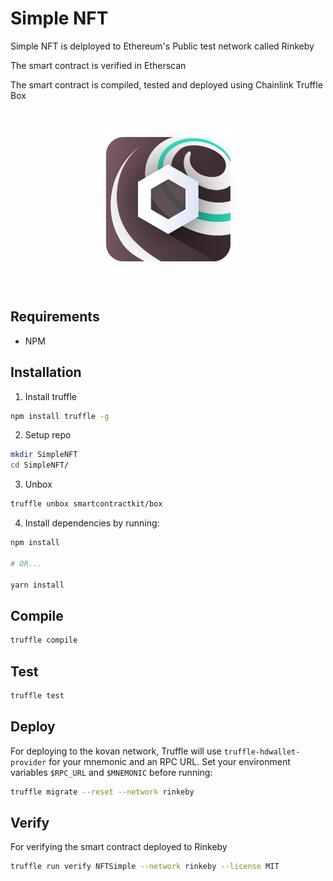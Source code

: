 # Simple NFT

Simple NFT is delployed to Ethereum's Public test network called Rinkeby

The smart contract is verified in Etherscan

The smart contract is compiled, tested and deployed using Chainlink Truffle Box

<br/>
<p align="center">
<a href="https://chain.link" target="_blank">
<img src="https://raw.githubusercontent.com/smartcontractkit/box/master/box-img-lg.png" width="225" alt="Chainlink Truffle logo">
</a>
</p>
<br/>

## Requirements

- NPM

## Installation

1. Install truffle

```bash
npm install truffle -g
```

2. Setup repo

```bash
mkdir SimpleNFT
cd SimpleNFT/
```

3. Unbox

```bash
truffle unbox smartcontractkit/box
```

4. Install dependencies by running:

```bash
npm install

# OR...

yarn install
```

## Compile

```bash
truffle compile
```

## Test

```bash
truffle test
```

## Deploy

For deploying to the kovan network, Truffle will use `truffle-hdwallet-provider` for your mnemonic and an RPC URL. Set your environment variables `$RPC_URL` and `$MNEMONIC` before running:

```bash
truffle migrate --reset --network rinkeby
```

## Verify

For verifying the smart contract deployed to Rinkeby

```bash
truffle run verify NFTSimple --network rinkeby --license MIT
```
